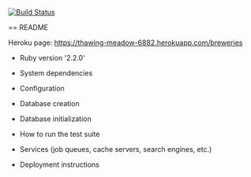 [![Build Status](https://travis-ci.org/termanty/wadror.png)](https://travis-ci.org/termanty/wadror)

== README

Heroku page: https://thawing-meadow-6882.herokuapp.com/breweries






* Ruby version '2.2.0'

* System dependencies

* Configuration

* Database creation

* Database initialization

* How to run the test suite

* Services (job queues, cache servers, search engines, etc.)

* Deployment instructions


